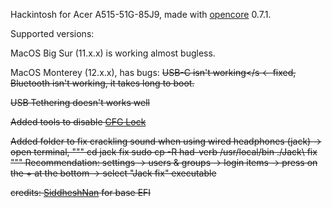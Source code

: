 Hackintosh for Acer A515-51G-85J9, made with [opencore](https://dortania.github.io) 0.7.1.


Supported versions:

MacOS Big Sur (11.x.x) is working almost bugless.

MacOS Monterey (12.x.x), has bugs: <s>USB-C isn't working</s <- fixed, Bluetooth isn't working, it takes long to boot.


USB Tethering doesn't works well

Added tools to disable [CFG Lock](https://dortania.github.io/OpenCore-Post-Install/misc/msr-lock.html)

Added folder to fix crackling sound when using wired headphones (jack) -> open terminal, 
"""
cd jack fix 
sudo cp -R had-verb /usr/local/bin
./Jack\ fix
"""
Recommendation: settings -> users & groups -> login items -> press on the + at the bottom -> select "Jack fix" executable

credits: [SiddheshNan](https://github.com/SiddheshNan) for base EFI
